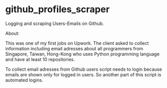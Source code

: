 # github_profiles_scraper
Logging and scraping Users-Emails on Github.


About:

This was one of my first jobs on Upwork. 
The client asked to collect information including email adresses about all programmers from Singapore, Taiwan, Hong-Kong who uses Python
programming language and have at least 10 repositories.

To collect email adresses from Github users script needs to login because emails are shown only for logged in users. 
So another part of this script is automated logins.
